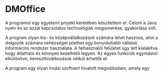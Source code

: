 # DMOffice

A programot egy egyetemi projekt keretében készítettem el. Célom a Java nyelv és az azzal kapcsolatos technológiák megismerése, gyakorlása volt.

A program olyan kis- és középvállalkozások számára lehet hasznos, ahol a dolgozók számára nehézséget jelethet egy bonyolultabb vállalati információs rendszer használata. A felhasználói felületet úgy lett kialakítva hogy átlátható és könnyen kezelhető legyen. Az egyes funkciók egymástól elkülőnítve, kereszthivátkozások nélkül érhetők el.

A program egy olyan irodai szoftvert hivatott megvalósítani, amely egy 
